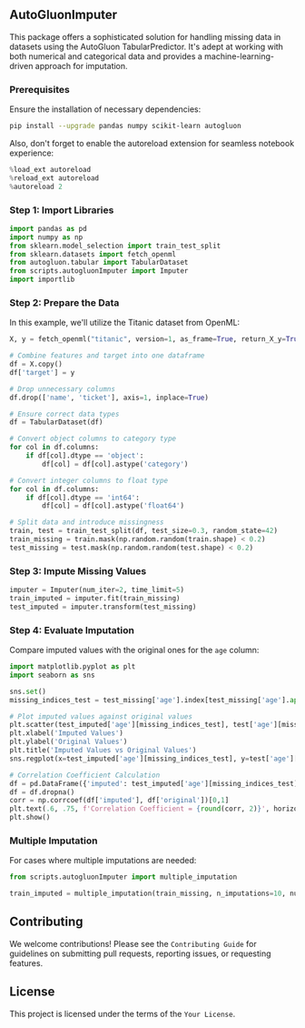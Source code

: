 ## AutoGluonImputer

This package offers a sophisticated solution for handling missing data in datasets using the AutoGluon TabularPredictor. It's adept at working with both numerical and categorical data and provides a machine-learning-driven approach for imputation.

### Prerequisites

Ensure the installation of necessary dependencies:

```sh
pip install --upgrade pandas numpy scikit-learn autogluon
```

Also, don't forget to enable the autoreload extension for seamless notebook experience:

```python
%load_ext autoreload
%reload_ext autoreload
%autoreload 2
```

### Step 1: Import Libraries

```python
import pandas as pd
import numpy as np
from sklearn.model_selection import train_test_split
from sklearn.datasets import fetch_openml
from autogluon.tabular import TabularDataset
from scripts.autogluonImputer import Imputer
import importlib
```

### Step 2: Prepare the Data

In this example, we'll utilize the Titanic dataset from OpenML:

```python
X, y = fetch_openml("titanic", version=1, as_frame=True, return_X_y=True, parser="pandas")

# Combine features and target into one dataframe
df = X.copy()
df['target'] = y

# Drop unnecessary columns
df.drop(['name', 'ticket'], axis=1, inplace=True)

# Ensure correct data types
df = TabularDataset(df)

# Convert object columns to category type
for col in df.columns:
    if df[col].dtype == 'object':
        df[col] = df[col].astype('category')

# Convert integer columns to float type
for col in df.columns:
    if df[col].dtype == 'int64':
        df[col] = df[col].astype('float64')

# Split data and introduce missingness
train, test = train_test_split(df, test_size=0.3, random_state=42)
train_missing = train.mask(np.random.random(train.shape) < 0.2)
test_missing = test.mask(np.random.random(test.shape) < 0.2)
```

### Step 3: Impute Missing Values

```python
imputer = Imputer(num_iter=2, time_limit=5)
train_imputed = imputer.fit(train_missing)
test_imputed = imputer.transform(test_missing)
```

### Step 4: Evaluate Imputation

Compare imputed values with the original ones for the `age` column:

```python
import matplotlib.pyplot as plt
import seaborn as sns

sns.set()
missing_indices_test = test_missing['age'].index[test_missing['age'].apply(np.isnan)]

# Plot imputed values against original values
plt.scatter(test_imputed['age'][missing_indices_test], test['age'][missing_indices_test])
plt.xlabel('Imputed Values')
plt.ylabel('Original Values')
plt.title('Imputed Values vs Original Values')
sns.regplot(x=test_imputed['age'][missing_indices_test], y=test['age'][missing_indices_test], scatter=False, color='red')

# Correlation Coefficient Calculation
df = pd.DataFrame({'imputed': test_imputed['age'][missing_indices_test], 'original': test['age'][missing_indices_test]})
df = df.dropna()
corr = np.corrcoef(df['imputed'], df['original'])[0,1]
plt.text(.6, .75, f'Correlation Coefficient = {round(corr, 2)}', horizontalalignment='center', verticalalignment='center', transform=plt.gca().transAxes, color='black')
plt.show()
```

### Multiple Imputation

For cases where multiple imputations are needed:

```python
from scripts.autogluonImputer import multiple_imputation

train_imputed = multiple_imputation(train_missing, n_imputations=10, num_iter=2, time_limit=10, fitonce=True)
```

## Contributing
We welcome contributions! Please see the `Contributing Guide` for guidelines on submitting pull requests, reporting issues, or requesting features.

## License
This project is licensed under the terms of the `Your License`.
